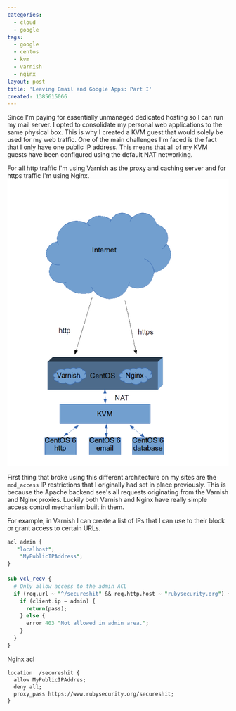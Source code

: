 ```yaml
---
categories:
  - cloud
  - google
tags:
  - google
  - centos
  - kvm
  - varnish
  - nginx
layout: post
title: 'Leaving Gmail and Google Apps: Part I'
created: 1385615066
---
```


Since I'm paying for essentially unmanaged dedicated hosting so I can run my mail server. I opted to consolidate my personal web applications to the same physical box. This is why I created a KVM guest that would solely be used for my web traffic. One of the main challenges I'm faced is the fact that I only have one public IP address. This means that all of my KVM guests have been configured using the default NAT networking.

For all http traffic I'm using Varnish as the proxy and caching server and for https traffic I'm using Nginx.
<img src="/assets/cloud/http_architecture.png" alt="http_architecture"  title="HTTP and HTTPS Architecture">

First thing that broke using this different architecture on my sites are the `mod_access` IP restrictions that I originally had set in place previously. This is because the Apache backend see's all requests originating from the Varnish and Nginx proxies. Luckily both Varnish and Nginx have really simple access control mechanism built in them.

For example, in Varnish I can create a list of IPs that I can use to their block or grant access to certain URLs.

```perl
acl admin {
   "localhost";
    "MyPublicIPAddress";
} 

sub vcl_recv {
  # Only allow access to the admin ACL
  if (req.url ~ "^/secureshit" && req.http.host ~ "rubysecurity.org") {
    if (client.ip ~ admin) {
      return(pass);
    } else {
      error 403 "Not allowed in admin area.";
    }
  }
}
```

Nginx acl

```nginx
location  /secureshit {
  allow MyPublicIPAddres;
  deny all;
  proxy_pass https://www.rubysecurity.org/secureshit;
}
```
